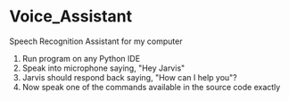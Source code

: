 # Voice_Assistant
Speech Recognition Assistant for my computer

1) Run program on any Python IDE
2) Speak into microphone saying, "Hey Jarvis"
3) Jarvis should respond back saying, "How can I help you"?
4) Now speak one of the commands available in the source code exactly
